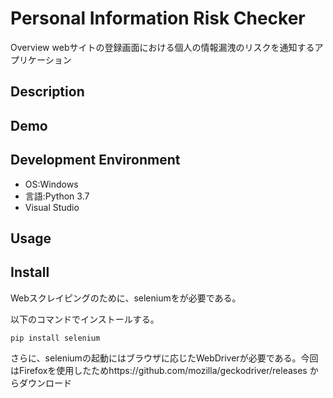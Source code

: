 Personal Information Risk Checker
====

Overview
webサイトの登録画面における個人の情報漏洩のリスクを通知するアプリケーション

## Description

## Demo

## Development Environment
- OS:Windows
- 言語:Python 3.7
- Visual Studio

## Usage


## Install
Webスクレイピングのために、seleniumをが必要である。

以下のコマンドでインストールする。

`pip install selenium`

さらに、seleniumの起動にはブラウザに応じたWebDriverが必要である。今回はFirefoxを使用したためhttps://github.com/mozilla/geckodriver/releases
からダウンロード
